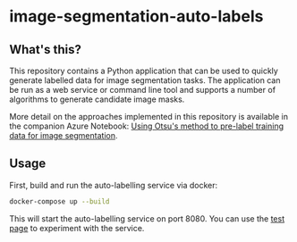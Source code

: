 # image-segmentation-auto-labels

## What's this?

This repository contains a Python application that can be used to quickly
generate labelled data for image segmentation tasks. The application can be
run as a web service or command line tool and supports a number of algorithms
to generate candidate image masks.

More detail on the approaches implemented in this repository is available in
the companion Azure Notebook: [Using Otsu's method to pre-label training data for image segmentation](https://notebooks.azure.com/clewolff/libraries/otsu/html/otsu.ipynb).

## Usage

First, build and run the auto-labelling service via docker:

```sh
docker-compose up --build
```

This will start the auto-labelling service on port 8080. You can use the [test page](https://catalystcode.github.io/image-segmentation-auto-labels/)
to experiment with the service.
